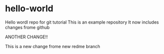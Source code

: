 # hello-world
Hello wordl repo for git tutorial
This is an example repository
It now includes changes frome github

ANOTHER CHANGE!!

This is a new change frome new redme branch
